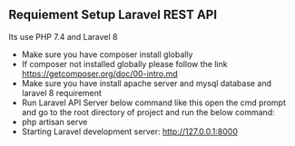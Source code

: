 ## Requiement Setup Laravel REST API

Its use PHP 7.4 and Laravel 8

- Make sure you have composer install globally 
- If composer not installed globally please follow the link https://getcomposer.org/doc/00-intro.md
- Make sure you have install apache server and mysql database and laravel 8 requirement
- Run Laravel API Server below command like this open the cmd prompt and go to the root directory of project and run the below command:
- php artisan serve
- Starting Laravel development server: http://127.0.0.1:8000
